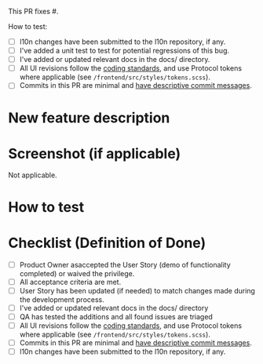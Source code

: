<!-- The following is intended to be helpful to you. Feel free to remove anything that is not. -->

<!-- When fixing a bug: -->

This PR fixes #<issue ID>.

How to test:

- [ ] l10n changes have been submitted to the l10n repository, if any.
- [ ] I've added a unit test to test for potential regressions of this bug.
- [ ] I've added or updated relevant docs in the docs/ directory.
- [ ] All UI revisions follow the [coding standards](https://github.com/mozilla/fx-private-relay/blob/main/docs/coding-standards.md), and use Protocol tokens where applicable (see `/frontend/src/styles/tokens.scss`).
- [ ] Commits in this PR are minimal and [have descriptive commit messages](https://chris.beams.io/posts/git-commit/).

<!-- When adding a new feature: -->

# New feature description



# Screenshot (if applicable)

Not applicable.

# How to test



# Checklist (Definition of Done)
- [ ] Product Owner asaccepted the User Story (demo of functionality completed) or waived the privilege.
- [ ] All acceptance criteria are met.
- [ ] User Story has been updated (if needed) to match changes made during the development process.
- [ ] I've added or updated relevant docs in the docs/ directory
- [ ] QA has tested the additions and all found issues are triaged
- [ ] All UI revisions follow the [coding standards](https://github.com/mozilla/fx-private-relay/blob/main/docs/coding-standards.md), and use Protocol tokens where applicable (see `/frontend/src/styles/tokens.scss`).
- [ ] Commits in this PR are minimal and [have descriptive commit messages](https://chris.beams.io/posts/git-commit/).
- [ ] l10n changes have been submitted to the l10n repository, if any.
